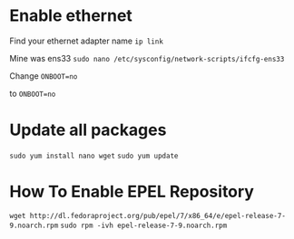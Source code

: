 # Enable ethernet
Find your ethernet adapter name
`ip link`

Mine was ens33
`sudo nano /etc/sysconfig/network-scripts/ifcfg-ens33`

Change
`ONBOOT=no`

to
`ONBOOT=no`


# Update all packages
`sudo yum install nano wget`
`sudo yum update`

# How To Enable EPEL Repository
`wget http://dl.fedoraproject.org/pub/epel/7/x86_64/e/epel-release-7-9.noarch.rpm`
`sudo rpm -ivh epel-release-7-9.noarch.rpm`
